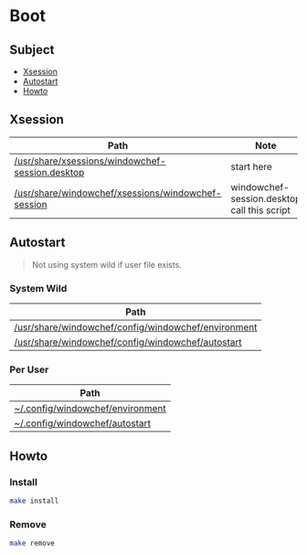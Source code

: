 
# Boot

## Subject

* [Xsession](#xsession)
* [Autostart](#autostart)
* [Howto](#howto)


## Xsession

| Path | Note |
| --- | --- |
| [/usr/share/xsessions/windowchef-session.desktop](xsessions/windowchef-session.desktop) | start here |
| [/usr/share/windowchef/xsessions/windowchef-session](xsessions/windowchef-session) | windowchef-session.desktop call this script |


## Autostart

> Not using system wild if user file exists.

### System Wild

| Path |
| --- |
| [/usr/share/windowchef/config/windowchef/environment](config/windowchef/environment) |
| [/usr/share/windowchef/config/windowchef/autostart](config/windowchef/autostart) |


### Per User

| Path |
| --- |
| [~/.config/windowchef/environment](../config/windowchef/environment) |
| [~/.config/windowchef/autostart](../config/windowchef/autostart) |


## Howto

### Install

``` sh
make install
```

### Remove

``` sh
make remove
```
